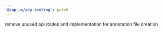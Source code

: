 ```yaml
---
'@sap-ux/adp-tooling': patch
---
```


remove unused api routes and implementation for annotation file creation
